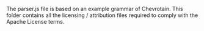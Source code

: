 The parser.js file is based on an example grammar of Chevrotain.
This folder contains all the licensing / attribution files required to comply with the Apache License terms.